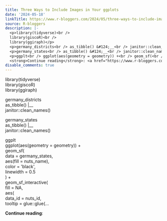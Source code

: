 ```yaml
---
title: Three Ways to Include Images in Your ggplots
date: '2024-05-18'
linkTitle: https://www.r-bloggers.com/2024/05/three-ways-to-include-images-in-your-ggplots-2/
source: R-bloggers
description: |-
  <p>library(tidyverse)<br />
  library(giscoR)<br />
  library(ggiraph)</p>
  <p>germany_districts<br /> as_tibble() &#124;__<br /> janitor::clean_names()</p>
  <p>germany_states<br /> as_tibble() &#124;__<br /> janitor::clean_names()</p>
  <p>ggplt<br /> ggplot(aes(geometry = geometry)) +<br /> geom_sf(<br /> data = germany_states,<br /> aes(fill = nuts_name),<br /> color = 'black',<br /> linewidth = 0.5<br /> ) +<br /> geom_sf_interactive(<br /> fill = NA,<br /> aes(<br /> data_id = nuts_id,<br /> tooltip = glue::glue(...</p>
  <strong>Continue reading</strong>: <a href="https://www.r-bloggers.com/2024/05/thr ...
disable_comments: true
---
```

<p>library(tidyverse)<br />
library(giscoR)<br />
library(ggiraph)</p>
<p>germany_districts<br /> as_tibble() &#124;__<br /> janitor::clean_names()</p>
<p>germany_states<br /> as_tibble() &#124;__<br /> janitor::clean_names()</p>
<p>ggplt<br /> ggplot(aes(geometry = geometry)) +<br /> geom_sf(<br /> data = germany_states,<br /> aes(fill = nuts_name),<br /> color = 'black',<br /> linewidth = 0.5<br /> ) +<br /> geom_sf_interactive(<br /> fill = NA,<br /> aes(<br /> data_id = nuts_id,<br /> tooltip = glue::glue(...</p>
<strong>Continue reading</strong>: <a href="https://www.r-bloggers.com/2024/05/thr ...